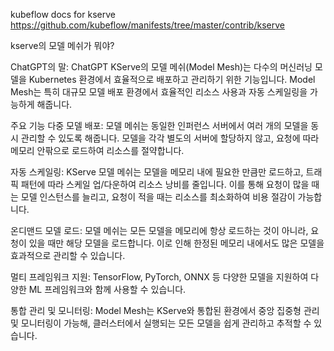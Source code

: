 
kubeflow docs for kserve
https://github.com/kubeflow/manifests/tree/master/contrib/kserve


kserve의 모델 메쉬가 뭐야?

ChatGPT의 말:
ChatGPT
KServe의 모델 메쉬(Model Mesh)는 다수의 머신러닝 모델을 Kubernetes 환경에서 효율적으로 배포하고 관리하기 위한 기능입니다. Model Mesh는 특히 대규모 모델 배포 환경에서 효율적인 리소스 사용과 자동 스케일링을 가능하게 해줍니다.

주요 기능
다중 모델 배포: 모델 메쉬는 동일한 인퍼런스 서버에서 여러 개의 모델을 동시 관리할 수 있도록 해줍니다. 모델을 각각 별도의 서버에 할당하지 않고, 요청에 따라 메모리 안팎으로 로드하여 리소스를 절약합니다.

자동 스케일링: KServe 모델 메쉬는 모델을 메모리 내에 필요한 만큼만 로드하고, 트래픽 패턴에 따라 스케일 업/다운하여 리소스 낭비를 줄입니다. 이를 통해 요청이 많을 때는 모델 인스턴스를 늘리고, 요청이 적을 때는 리소스를 최소화하여 비용 절감이 가능합니다.

온디맨드 모델 로드: 모델 메쉬는 모든 모델을 메모리에 항상 로드하는 것이 아니라, 요청이 있을 때만 해당 모델을 로드합니다. 이로 인해 한정된 메모리 내에서도 많은 모델을 효과적으로 관리할 수 있습니다.

멀티 프레임워크 지원: TensorFlow, PyTorch, ONNX 등 다양한 모델을 지원하여 다양한 ML 프레임워크와 함께 사용할 수 있습니다.

통합 관리 및 모니터링: Model Mesh는 KServe와 통합된 환경에서 중앙 집중형 관리 및 모니터링이 가능해, 클러스터에서 실행되는 모든 모델을 쉽게 관리하고 추적할 수 있습니다.